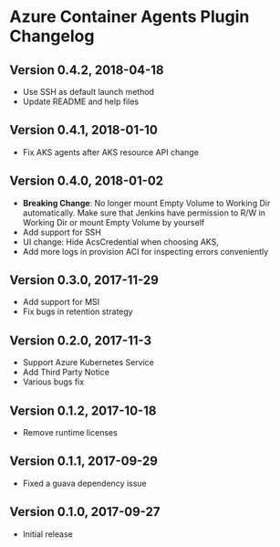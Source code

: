 # Azure Container Agents Plugin Changelog

## Version 0.4.2, 2018-04-18
* Use SSH as default launch method
* Update README and help files

## Version 0.4.1, 2018-01-10
* Fix AKS agents after AKS resource API change 

## Version 0.4.0, 2018-01-02
* **Breaking Change**: No longer mount Empty Volume to Working Dir automatically. Make sure that Jenkins have permission
to R/W in Working Dir or mount Empty Volume by yourself   
* Add support for SSH 
* UI change: Hide AcsCredential when choosing AKS, 
* Add more logs in provision ACI for inspecting errors conveniently

## Version 0.3.0, 2017-11-29
* Add support for MSI
* Fix bugs in retention strategy

## Version 0.2.0, 2017-11-3
* Support Azure Kubernetes Service
* Add Third Party Notice
* Various bugs fix

## Version 0.1.2, 2017-10-18
* Remove runtime licenses

## Version 0.1.1, 2017-09-29
* Fixed a guava dependency issue

## Version 0.1.0, 2017-09-27
* Initial release
